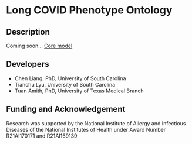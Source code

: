 # Long COVID Phenotype Ontology

## Description

Coming soon...
[Core model](img/core-model.png)

## Developers

* Chen Liang, PhD, University of South Carolina
* Tianchu Lyu, University of South Carolina
* Tuan Amith, PhD, University of Texas Medical Branch

## Funding and Acknowledgement

Research was supported by the National Institute of Allergy and Infectious Diseases of the National Institutes of Health under Award Number R21AI170171 and R21AI169139